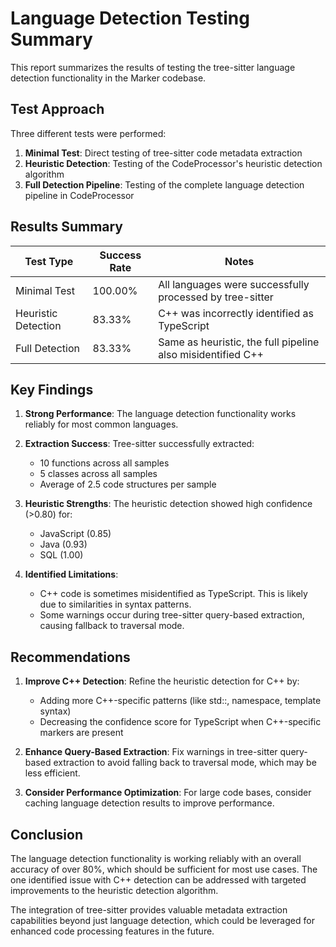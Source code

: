 # Language Detection Testing Summary

This report summarizes the results of testing the tree-sitter language detection functionality in the Marker codebase.

## Test Approach

Three different tests were performed:

1. **Minimal Test**: Direct testing of tree-sitter code metadata extraction
2. **Heuristic Detection**: Testing of the CodeProcessor's heuristic detection algorithm
3. **Full Detection Pipeline**: Testing of the complete language detection pipeline in CodeProcessor

## Results Summary

| Test Type | Success Rate | Notes |
|-----------|--------------|-------|
| Minimal Test | 100.00% | All languages were successfully processed by tree-sitter |
| Heuristic Detection | 83.33% | C++ was incorrectly identified as TypeScript |
| Full Detection | 83.33% | Same as heuristic, the full pipeline also misidentified C++ |

## Key Findings

1. **Strong Performance**: The language detection functionality works reliably for most common languages.

2. **Extraction Success**: Tree-sitter successfully extracted:
   - 10 functions across all samples
   - 5 classes across all samples
   - Average of 2.5 code structures per sample

3. **Heuristic Strengths**: The heuristic detection showed high confidence (>0.80) for:
   - JavaScript (0.85)
   - Java (0.93)
   - SQL (1.00)

4. **Identified Limitations**:
   - C++ code is sometimes misidentified as TypeScript. This is likely due to similarities in syntax patterns.
   - Some warnings occur during tree-sitter query-based extraction, causing fallback to traversal mode.

## Recommendations

1. **Improve C++ Detection**: Refine the heuristic detection for C++ by:
   - Adding more C++-specific patterns (like std::, namespace, template syntax)
   - Decreasing the confidence score for TypeScript when C++-specific markers are present

2. **Enhance Query-Based Extraction**: Fix warnings in tree-sitter query-based extraction to avoid falling back to traversal mode, which may be less efficient.

3. **Consider Performance Optimization**: For large code bases, consider caching language detection results to improve performance.

## Conclusion

The language detection functionality is working reliably with an overall accuracy of over 80%, which should be sufficient for most use cases. The one identified issue with C++ detection can be addressed with targeted improvements to the heuristic detection algorithm.

The integration of tree-sitter provides valuable metadata extraction capabilities beyond just language detection, which could be leveraged for enhanced code processing features in the future.